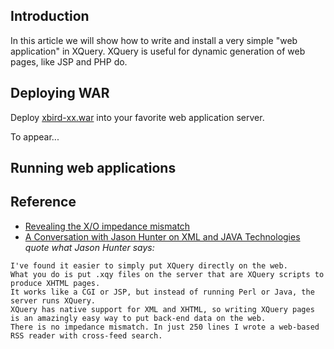## Introduction ##

In this article we will show how to write and install a very simple "web application" in XQuery.
XQuery is useful for dynamic generation of web pages, like JSP and PHP do.

## Deploying WAR ##

Deploy [xbird-xx.war](http://code.google.com/p/xbird/source/browse/trunk/xbird-open/target/) into your favorite web application server.

To appear...

## Running web applications ##

## Reference ##

  * [Revealing the X/O impedance mismatch ](http://lambda-the-ultimate.org/node/1629)
  * [A Conversation with Jason Hunter on XML and JAVA Technologies](http://www.stylusstudio.com/jason_hunter.html)
_quote what Jason Hunter says:_
```
I've found it easier to simply put XQuery directly on the web. 
What you do is put .xqy files on the server that are XQuery scripts to produce XHTML pages. 
It works like a CGI or JSP, but instead of running Perl or Java, the server runs XQuery. 
XQuery has native support for XML and XHTML, so writing XQuery pages is an amazingly easy way to put back-end data on the web. 
There is no impedance mismatch. In just 250 lines I wrote a web-based RSS reader with cross-feed search.
```